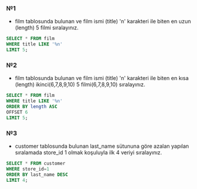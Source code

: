 ### №1
- film tablosunda bulunan ve film ismi (title) 'n' karakteri ile biten en uzun (length) 5 filmi sıralayınız.
~~~~sql 
SELECT * FROM film
WHERE title LIKE '%n'
LIMIT 5;
~~~~


### №2
- film tablosunda bulunan ve film ismi (title) 'n' karakteri ile biten en kısa (length) ikinci(6,7,8,9,10) 5 filmi(6,7,8,9,10) sıralayınız.
~~~~sql 
SELECT * FROM film
WHERE title LIKE '%n'
ORDER BY length ASC
OFFSET 6
LIMIT 5;
~~~~

### №3
- customer tablosunda bulunan last_name sütununa göre azalan yapılan sıralamada store_id 1 olmak koşuluyla ilk 4 veriyi sıralayınız.
~~~~sql 
SELECT * FROM customer
WHERE store_id=1
ORDER BY last_name DESC
LIMIT 4;
~~~~
